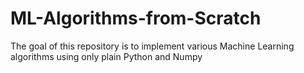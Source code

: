 # ML-Algorithms-from-Scratch

The goal of this repository is to implement various Machine Learning algorithms using only plain Python and Numpy

